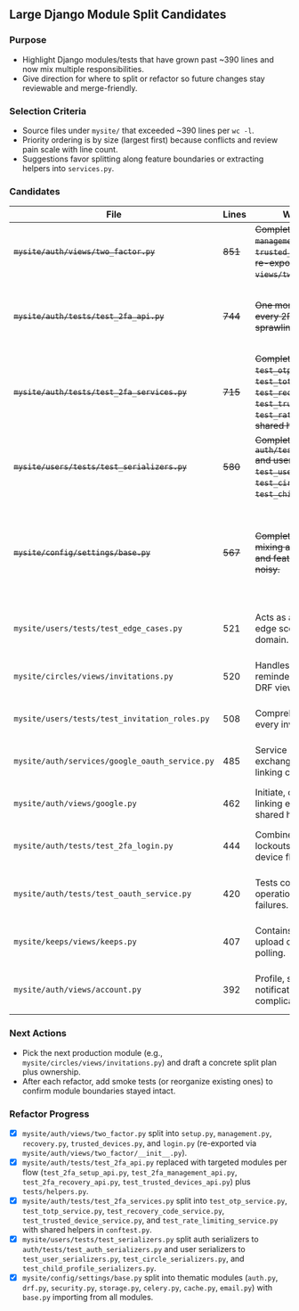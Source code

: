 ## Large Django Module Split Candidates

### Purpose
- Highlight Django modules/tests that have grown past ~390 lines and now mix multiple responsibilities.
- Give direction for where to split or refactor so future changes stay reviewable and merge-friendly.

### Selection Criteria
- Source files under `mysite/` that exceeded ~390 lines per `wc -l`.
- Priority ordering is by size (largest first) because conflicts and review pain scale with line count.
- Suggestions favor splitting along feature boundaries or extracting helpers into `services.py`.

### Candidates

| File | Lines | Why It Feels Overgrown | Suggested Refactor |
| --- | --- | --- | --- |
| ~~`mysite/auth/views/two_factor.py`~~ | ~~851~~ | ~~Completed: split into `setup.py`, `management.py`, `recovery.py`, `trusted_devices.py`, and `login.py` (all re-exported from `views/two_factor/__init__.py`).~~ | ~~Completed: split into `setup.py`, `management.py`, `recovery.py`, `trusted_devices.py`, and `login.py` (all re-exported from `views/two_factor/__init__.py`).~~ |
| ~~`mysite/auth/tests/test_2fa_api.py`~~ | ~~744~~ | ~~One monolithic test module covering every 2FA API permutation with sprawling fixtures.~~ | ~~Completed: replaced with `test_2fa_setup_api.py`, `test_2fa_management_api.py`, `test_2fa_recovery_api.py`, and `test_trusted_devices_api.py` plus a shared helper.~~ |
| ~~`mysite/auth/tests/test_2fa_services.py`~~ | ~~715~~ | ~~Completed: split into `test_otp_service.py`, `test_totp_service.py`, `test_recovery_code_service.py`, `test_trusted_device_service.py`, and `test_rate_limiting_service.py` with shared helpers in `conftest.py`.~~ | ~~Completed: split into `test_otp_service.py`, `test_totp_service.py`, `test_recovery_code_service.py`, `test_trusted_device_service.py`, and `test_rate_limiting_service.py` with shared helpers in `conftest.py`.~~ |
| ~~`mysite/users/tests/test_serializers.py`~~ | ~~580~~ | ~~Completed: split auth serializers to `auth/tests/test_auth_serializers.py` and user serializers to `test_user_serializers.py`, `test_circle_serializers.py`, and `test_child_profile_serializers.py`.~~ | ~~Completed: split auth serializers to `auth/tests/test_auth_serializers.py` and user serializers to `test_user_serializers.py`, `test_circle_serializers.py`, and `test_child_profile_serializers.py`.~~ |
| ~~`mysite/config/settings/base.py`~~ | ~~567~~ | ~~Completed: Core settings file was mixing auth, storage, Celery, DRF, and feature toggles, making merges noisy.~~ | ~~Completed: Extracted thematic settings modules (`settings/auth.py`, `settings/drf.py`, `settings/security.py`, `settings/storage.py`, `settings/celery.py`, `settings/cache.py`, `settings/email.py`) and imported them in `base.py`.~~ |
| `mysite/users/tests/test_edge_cases.py` | 521 | Acts as a dumping ground for diverse edge scenarios across the users domain. | Relocate cases into the closest feature test module and reserve this file for truly cross-cutting safeguards. |
| `mysite/circles/views/invitations.py` | 520 | Handles request, acceptance, reminders, and admin flows in one DRF view module. | Introduce viewsets per action (`request`, `accept`, `admin`) or split by user role while moving shared logic into `services/invitations.py`. |
| `mysite/users/tests/test_invitation_roles.py` | 508 | Comprehensive but dense tests for every invitation role transition. | Divide by role type or state machine phase, and keep reusable scenario builders in fixtures. |
| `mysite/auth/services/google_oauth_service.py` | 485 | Service mixes PKCE state, token exchange, profile sync, and account linking concerns. | Extract sub-services for state storage, Google API interaction, and linking/unlinking to contain complexity. |
| `mysite/auth/views/google.py` | 462 | Initiate, callback, error handling, and linking endpoints coexist, spreading shared helpers everywhere. | Move initiate/callback/link/unlink views into dedicated modules and reuse a `google_oauth/helpers.py`. |
| `mysite/auth/tests/test_2fa_login.py` | 444 | Combines happy-path login, lockouts, rate limits, and trusted-device flows. | Split into login success vs. lockout/rate-limit vs. trusted-device modules so regressions point to the right area. |
| `mysite/auth/tests/test_oauth_service.py` | 420 | Tests cover multiple providers and operations in one file, obscuring failures. | Separate per provider (Google, magic link) or per operation (initiate/callback/link) and dedupe fixtures. |
| `mysite/keeps/views/keeps.py` | 407 | Contains CRUD endpoints plus async upload orchestration and status polling. | Promote uploads/status endpoints into `views/uploads.py` and keep core CRUD logic in `views/keeps.py` or DRF viewsets. |
| `mysite/auth/views/account.py` | 392 | Profile, security, device, and notification settings are combined, complicating edits. | Break into `profile.py`, `security.py`, and `devices.py` modules while consolidating shared serializers/services. |

### Next Actions
- Pick the next production module (e.g., `mysite/circles/views/invitations.py`) and draft a concrete split plan plus ownership.
- After each refactor, add smoke tests (or reorganize existing ones) to confirm module boundaries stayed intact.

### Refactor Progress
- [x] `mysite/auth/views/two_factor.py` split into `setup.py`, `management.py`, `recovery.py`, `trusted_devices.py`, and `login.py` (re-exported via `mysite/auth/views/two_factor/__init__.py`).
- [x] `mysite/auth/tests/test_2fa_api.py` replaced with targeted modules per flow (`test_2fa_setup_api.py`, `test_2fa_management_api.py`, `test_2fa_recovery_api.py`, `test_trusted_devices_api.py`) plus `tests/helpers.py`.
- [x] `mysite/auth/tests/test_2fa_services.py` split into `test_otp_service.py`, `test_totp_service.py`, `test_recovery_code_service.py`, `test_trusted_device_service.py`, and `test_rate_limiting_service.py` with shared helpers in `conftest.py`.
- [x] `mysite/users/tests/test_serializers.py` split auth serializers to `auth/tests/test_auth_serializers.py` and user serializers to `test_user_serializers.py`, `test_circle_serializers.py`, and `test_child_profile_serializers.py`.
- [x] `mysite/config/settings/base.py` split into thematic modules (`auth.py`, `drf.py`, `security.py`, `storage.py`, `celery.py`, `cache.py`, `email.py`) with `base.py` importing from all modules.
